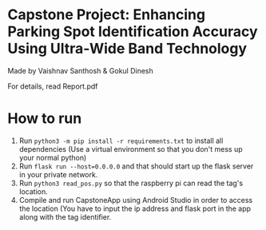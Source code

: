 # Capstone Project: Enhancing Parking Spot Identification Accuracy Using Ultra-Wide Band Technology
Made by Vaishnav Santhosh & Gokul Dinesh

For details, read Report.pdf

# How to run
1. Run `python3 -m pip install -r requirements.txt` to install all dependencies (Use a virtual environment so that you don't mess up your normal python)
2. Run `flask run --host=0.0.0.0` and that should start up the flask server in your private network.
3. Run `python3 read_pos.py` so that the raspberry pi can read the tag's location.
4. Compile and run CapstoneApp using Android Studio in order to access the location (You have to input the ip address and flask port in the app along with the tag identifier.
